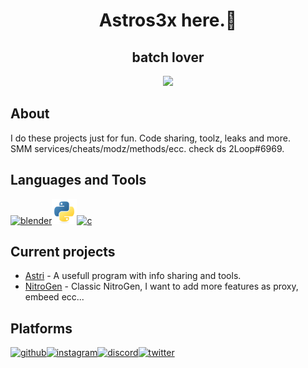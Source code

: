<div align="center">
  
# Astros3x here.💫
## batch lover
 <img src="https://discord.c99.nl/widget/theme-2/658616710739263528.png"></img>

</div>

## About
I do these projects just for fun. Code sharing, toolz, leaks and more. <br> 
SMM services/cheats/modz/methods/ecc. check ds 2Loop#6969.

## Languages and Tools

<p align="left"><a href="https://www.blender.org/" target="_blank" rel="noreferrer"><img src="https://download.blender.org/branding/community/blender_community_badge_white.svg" alt="blender" width="40" height="40"/></a><a href="https://www.python.org" target="_blank" rel="noreferrer"><img src="https://raw.githubusercontent.com/devicons/devicon/master/icons/python/python-original.svg" alt="python" width="40" height="40"/></a><a href="https://www.open-std.org/jtc1/sc22/wg14/" target="_blank" rel="norefferrer"><img src="https://wallpapercave.com/wp/wp4521293.png" alt="c" width="40" height="40"/></a></p>

## Current projects
* [Astri](https://github.com/astros3x/Astri) - A usefull program with info sharing and tools.
* [NitroGen](https://github.com/astros3x/Nitro-generator) - Classic NitroGen, I want to add more features as proxy, embeed ecc...

## Platforms

<p align="left"><a href="https://github.com/astros3x" target="_blank" rel="noreferrer"><img src="https://cdn.jsdelivr.net/npm/simple-icons@3.0.1/icons/github.svg" alt="github" width="40" height="40"/></a><a href="https://www.instagram.com/astros3x/" target="_blank" rel="noreferrer"><img src="https://cdn.jsdelivr.net/npm/simple-icons@3.0.1/icons/instagram.svg" alt="instagram" width="40" height="40"/></a><a href="https://discord.gg/XnRjFmgPYz" target="_blank" rel="noreferrer"><img src="https://cdn.jsdelivr.net/npm/simple-icons@3.0.1/icons/discord.svg" alt="discord" width="40" height="40"/></a><a href="https://twitter.com/astros3x" target="_blank" rel="noreferrer"><img src="https://cdn.jsdelivr.net/npm/simple-icons@3.0.1/icons/twitter.svg" alt="twitter" width="40" height="40"/></a></p>
